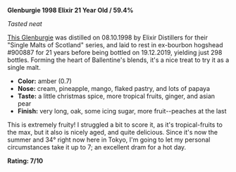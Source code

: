 **Glenburgie 1998 Elixir 21 Year Old / 59.4%**

*Tasted neat*

[This Glenburgie](https://www.whiskybase.com/whiskies/whisky/159185/glenburgie-1998-eld) was distilled on 08.10.1998 by Elixir Distillers for their "Single Malts of Scotland" series, and laid to rest in ex-bourbon hogshead #900887 for 21 years before being bottled on 19.12.2019, yielding just 298 bottles.  Forming the heart of Ballentine's blends, it's a nice treat to try it as a single malt.

* **Color:** amber (0.7)
* **Nose:** cream, pineapple, mango, flaked pastry, and lots of papaya
* **Taste:** a little christmas spice, more tropical fruits, ginger, and asian pear
* **Finish:** very long, oak, some icing sugar, more fruit--peaches at the last

This is extremely fruity!  I struggled a bit to score it, as it's tropical-fruits to the max, but it also is nicely aged, and quite delicious.  Since it's now the summer and 34° right now here in Tokyo, I'm going to let my personal circumstances take it up to 7; an excellent dram for a hot day.

**Rating: 7/10**